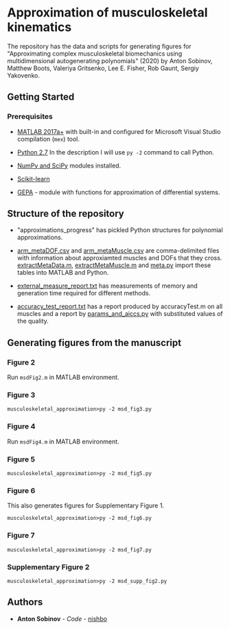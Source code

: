 # Approximation of musculoskeletal kinematics 

The repository has the data and scripts for generating figures for "Approximating complex musculoskeletal biomechanics using multidimensional autogenerating polynomials" (2020) by Anton Sobinov, Matthew Boots, Valeriya Gritsenko, Lee E. Fisher, Rob Gaunt, Sergiy Yakovenko.

## Getting Started

### Prerequisites

* [MATLAB 2017a+](https://www.mathworks.com/products/matlab.html) with built-in and configured for Microsoft Visual Studio compilation (`mex`) tool.

* [Python 2.7](https://www.python.org/download/releases/2.7/) In the description I will use `py -2` command to call Python.

* [NumPy and SciPy](https://www.scipy.org/scipylib/download.html) modules installed.

* [Scikit-learn](https://scikit-learn.org/stable/install.html)

* [GEPA](https://github.com/nishbo/gepa) - module with functions for approximation of differential systems.

## Structure of the repository

* "approximations_progress" has pickled Python structures for polynomial approximations.

* [arm_metaDOF.csv](arm_metaDOF.csv) and [arm_metaMuscle.csv](arm_metaMuscle.csv) are comma-delimited files with information about approxiamted muscles and DOFs that they cross. [extractMetaData.m](extractMetaData.m), [extractMetaMuscle.m](extractMetaMuscle.m) and [meta.py](meta.py) import these tables into MATLAB and Python.

* [external_measure_report.txt](external_measure_report.txt) has measurements of memory and generation time required for different methods.

* [accuracy_test_report.txt](accuracy_test_report.txt) has a report produced by accuracyTest.m on all muscles and a report by [params_and_aiccs.py](params_and_aiccs.py) with substituted values of the quality.

## Generating figures from the manuscript

### Figure 2

Run `msdFig2.m` in MATLAB environment.

### Figure 3

```
musculoskeletal_approximation>py -2 msd_fig3.py
```

### Figure 4

Run `msdFig4.m` in MATLAB environment.

### Figure 5

```
musculoskeletal_approximation>py -2 msd_fig5.py
```

### Figure 6

This also generates figures for Supplementary Figure 1.

```
musculoskeletal_approximation>py -2 msd_fig6.py
```

### Figure 7

```
musculoskeletal_approximation>py -2 msd_fig7.py
```

### Supplementary Figure 2

```
musculoskeletal_approximation>py -2 msd_supp_fig2.py
```

## Authors

* **Anton Sobinov** - *Code* - [nishbo](https://github.org/nishbo)
